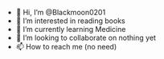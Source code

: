 - 👋 Hi, I’m @Blackmoon0201
- 👀 I’m interested in reading books
- 🌱 I’m currently learning Medicine
- 💞️ I’m looking to collaborate on nothing yet
- 📫 How to reach me (no need) 

<!---
Blackmoon0201/Blackmoon0201 is a ✨ special ✨ repository because its `README.md` (this file) appears on your GitHub profile.
You can click the Preview link to take a look at your changes.
--->
